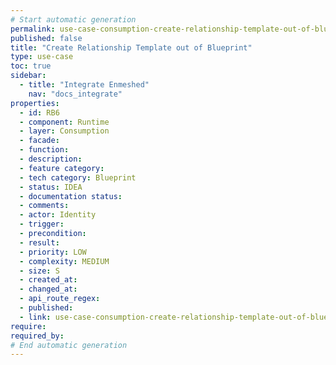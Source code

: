 ```yaml
---
# Start automatic generation
permalink: use-case-consumption-create-relationship-template-out-of-blueprint
published: false
title: "Create Relationship Template out of Blueprint"
type: use-case
toc: true
sidebar:
  - title: "Integrate Enmeshed"
    nav: "docs_integrate"
properties:
  - id: RB6
  - component: Runtime
  - layer: Consumption
  - facade:
  - function:
  - description:
  - feature category:
  - tech category: Blueprint
  - status: IDEA
  - documentation status:
  - comments:
  - actor: Identity
  - trigger:
  - precondition:
  - result:
  - priority: LOW
  - complexity: MEDIUM
  - size: S
  - created_at:
  - changed_at:
  - api_route_regex:
  - published:
  - link: use-case-consumption-create-relationship-template-out-of-blueprint
require:
required_by:
# End automatic generation
---
```

